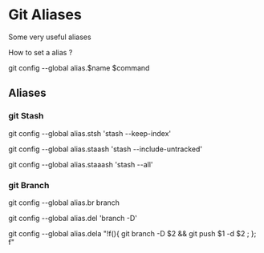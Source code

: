 # Git Aliases

Some very useful aliases

How to set a alias ?

git config --global alias.$name  $command

<h2>Aliases </h2>

<h3>git Stash </h3>
git config --global alias.stsh 'stash --keep-index'

git config --global alias.staash 'stash --include-untracked'

git config --global alias.staaash 'stash --all'

<h3> git Branch </h3>

git config --global alias.br  branch

git config --global alias.del 'branch -D'

git config --global alias.dela "!f(){ git branch -D $2 && git push $1 -d $2 ; }; f"
